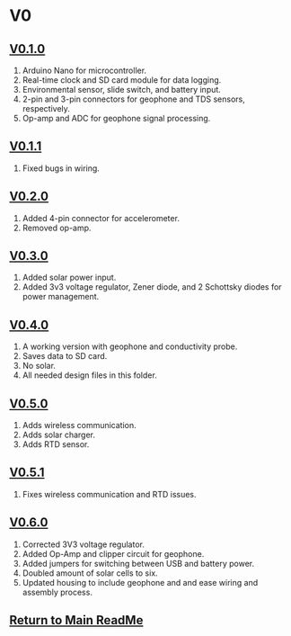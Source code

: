 # V0
## [V0.1.0](V0.1.0)
1. Arduino Nano for microcontroller.
2. Real-time clock and SD card module for data logging.
3. Environmental sensor, slide switch, and battery input.
4. 2-pin and 3-pin connectors for geophone and TDS sensors, respectively.
5. Op-amp and ADC for geophone signal processing.
## [V0.1.1](V0.1.1)
1. Fixed bugs in wiring.
## [V0.2.0](V0.2.0)
1. Added 4-pin connector for accelerometer.
2. Removed op-amp.
## [V0.3.0](V0.3.0)
1. Added solar power input.
2. Added 3v3 voltage regulator, Zener diode, and 2 Schottsky diodes for power management.
## [V0.4.0](V0.4.0)
1. A working version with geophone and conductivity probe.
2. Saves data to SD card.
3. No solar.
4. All needed design files in this folder.
## [V0.5.0](https://github.com/ARTS-Laboratory/Smart-Penetrometer-with-Edge-Computing-and-Intelligent-Embedded-Systems/tree/main/V0/V0.5/V0.5.0)
1. Adds wireless communication.
2. Adds solar charger.
3. Adds RTD sensor.
## [V0.5.1](https://github.com/ARTS-Laboratory/Smart-Penetrometer-with-Edge-Computing-and-Intelligent-Embedded-Systems/tree/main/V0/V0.5/V0.5.1)
1. Fixes wireless communication and RTD issues.
## [V0.6.0](https://github.com/ARTS-Laboratory/Smart-Penetrometer-with-Edge-Computing-and-Intelligent-Embedded-Systems/tree/main/V0/V0.6/V0.6.0)
1. Corrected 3V3 voltage regulator.
2. Added Op-Amp and clipper circuit for geophone.
3. Added jumpers for switching between USB and battery power.
4. Doubled amount of solar cells to six.
5. Updated housing to include geophone and and ease wiring and assembly process.
## [Return to Main ReadMe](https://github.com/ARTS-Laboratory/Smart-Penetrometers-with-Edge-Computing-and-Intelligent-Embedded-Systems/blob/main/README.md)
